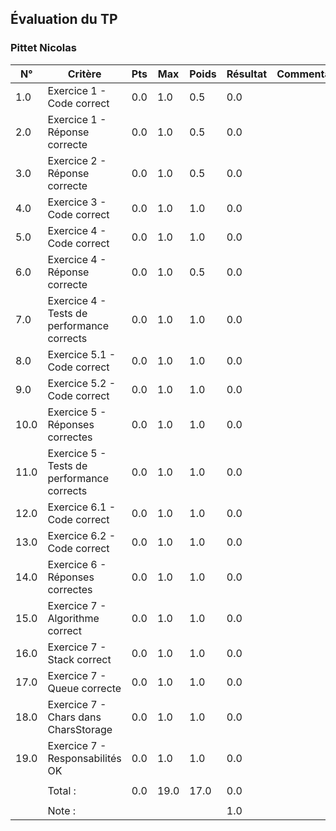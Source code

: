 ## Évaluation du TP ### Pittet Nicolas| N° | Critère | Pts | Max | Poids | Résultat | Commentaires ||----|---------|--------|-----|------|-------|--------------|| 1.0 | Exercice 1 - Code correct | 0.0 | 1.0 | 0.5 | 0.0 |  | | 2.0 | Exercice 1 - Réponse correcte | 0.0 | 1.0 | 0.5 | 0.0 |  | | 3.0 | Exercice 2 - Réponse correcte | 0.0 | 1.0 | 0.5 | 0.0 |  | | 4.0 | Exercice 3 - Code correct | 0.0 | 1.0 | 1.0 | 0.0 |  | | 5.0 | Exercice 4 - Code correct | 0.0 | 1.0 | 1.0 | 0.0 |  | | 6.0 | Exercice 4 - Réponse correcte | 0.0 | 1.0 | 0.5 | 0.0 |  | | 7.0 | Exercice 4 - Tests de performance corrects | 0.0 | 1.0 | 1.0 | 0.0 |  | | 8.0 | Exercice 5.1 - Code correct | 0.0 | 1.0 | 1.0 | 0.0 |  | | 9.0 | Exercice 5.2 - Code correct | 0.0 | 1.0 | 1.0 | 0.0 |  | | 10.0 | Exercice 5 - Réponses correctes | 0.0 | 1.0 | 1.0 | 0.0 |  | | 11.0 | Exercice 5 - Tests de performance corrects | 0.0 | 1.0 | 1.0 | 0.0 |  | | 12.0 | Exercice 6.1 - Code correct | 0.0 | 1.0 | 1.0 | 0.0 |  | | 13.0 | Exercice 6.2 - Code correct | 0.0 | 1.0 | 1.0 | 0.0 |  | | 14.0 | Exercice 6 - Réponses correctes | 0.0 | 1.0 | 1.0 | 0.0 |  | | 15.0 | Exercice 7 - Algorithme correct | 0.0 | 1.0 | 1.0 | 0.0 |  | | 16.0 | Exercice 7 - Stack correct | 0.0 | 1.0 | 1.0 | 0.0 |  | | 17.0 | Exercice 7 - Queue correcte | 0.0 | 1.0 | 1.0 | 0.0 |  | | 18.0 | Exercice 7 - Chars dans CharsStorage | 0.0 | 1.0 | 1.0 | 0.0 |  | | 19.0 | Exercice 7 - Responsabilités OK | 0.0 | 1.0 | 1.0 | 0.0 |  | |  |  |  |  |  |  |  | |  | Total : | 0.0 | 19.0 | 17.0 | 0.0 |  | |  |  |  |  |  |  |  | |  | Note : |  |  |  | 1.0 |  | 